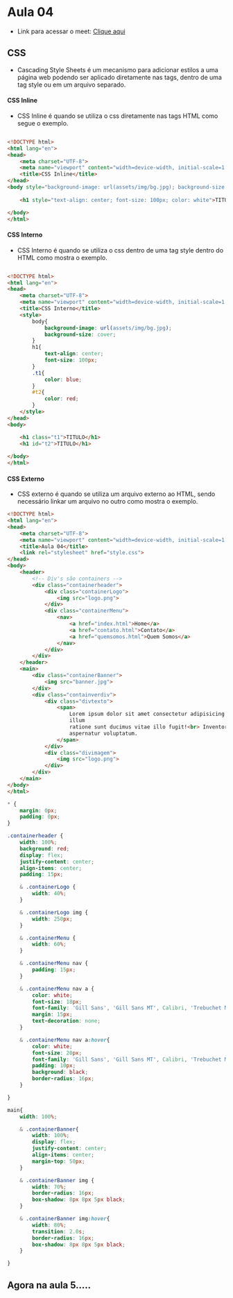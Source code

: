 # Aula 04

- Link para acessar o meet: <a href="https://meet.google.com/krg-rwng-xkx">Clique aqui</a>

## CSS

- Cascading Style Sheets é um mecanismo para adicionar estilos a uma página web podendo ser aplicado diretamente nas tags, dentro de uma tag style ou em um arquivo separado.

#### CSS Inline

- CSS Inline é quando se utiliza o css diretamente nas tags HTML como segue o exemplo.

```html

<!DOCTYPE html>
<html lang="en">
<head>
    <meta charset="UTF-8">
    <meta name="viewport" content="width=device-width, initial-scale=1.0">
    <title>CSS Inline</title>
</head>
<body style="background-image: url(assets/img/bg.jpg); background-size: cover">
    
    <h1 style="text-align: center; font-size: 100px; color: white">TITULO</h1>

</body>
</html> 

```

#### CSS Interno

- CSS Interno é quando se utiliza o css dentro de uma tag style dentro do HTML como mostra o exemplo.

```html

<!DOCTYPE html>
<html lang="en">
<head>
    <meta charset="UTF-8">
    <meta name="viewport" content="width=device-width, initial-scale=1.0">
    <title>CSS Interno</title>
    <style>
        body{
            background-image: url(assets/img/bg.jpg);
            background-size: cover;
        }
        h1{
            text-align: center;
            font-size: 100px;
        }
        .t1{
            color: blue;   
        }
        #t2{
            color: red;
        }
    </style>
</head>
<body>

    <h1 class="t1">TITULO</h1>
    <h1 id="t2">TITULO</h1>
    
</body>
</html>

```

#### CSS Externo

- CSS externo é quando se utiliza um arquivo externo ao HTML, sendo necessário linkar um arquivo no outro como mostra o exemplo.

```html
<!DOCTYPE html>
<html lang="en">
<head>
    <meta charset="UTF-8">
    <meta name="viewport" content="width=device-width, initial-scale=1.0">
    <title>Aula 04</title>
    <link rel="stylesheet" href="style.css">
</head>
<body>
    <header>
        <!-- Div's são containers -->
        <div class="containerheader">
            <div class="containerLogo">
                <img src="logo.png">
            </div>
            <div class="containerMenu">
                <nav>
                    <a href="index.html">Home</a>
                    <a href="contato.html">Contato</a>
                    <a href="quemsomos.html">Quem Somos</a>
                </nav>
            </div>
        </div>
    </header>
    <main>
        <div class="containerBanner">
            <img src="banner.jpg">
        </div>
        <div class="containverdiv">
            <div class="divtexto">
                <span>
                    Lorem ipsum dolor sit amet consectetur adipisicing elit. <br> Rerum quibusdam soluta voluptas autem
                    illum
                    ratione sunt ducimus vitae illo fugit!<br> Inventore sed distinctio et veritatis pariatur quos ad
                    aspernatur voluptatum.
                </span>
            </div>
            <div class="divimagem">
                <img src="logo.png">
            </div>
        </div>
    </main>
</body>
</html>

```

```css
* {
    margin: 0px;
    padding: 0px;
}

.containerheader {
    width: 100%;
    background: red;
    display: flex;
    justify-content: center;
    align-items: center;
    padding: 15px;

    & .containerLogo {
        width: 40%;
    }

    & .containerLogo img {
        width: 250px;
    }

    & .containerMenu {
        width: 60%;  
    }

    & .containerMenu nav {
        padding: 15px;
    }

    & .containerMenu nav a {
        color: white;
        font-size: 18px;
        font-family: 'Gill Sans', 'Gill Sans MT', Calibri, 'Trebuchet MS', sans-serif;
        margin: 15px;
        text-decoration: none;
    }

    & .containerMenu nav a:hover{
        color: white;
        font-size: 20px;
        font-family: 'Gill Sans', 'Gill Sans MT', Calibri, 'Trebuchet MS', sans-serif;
        padding: 10px;
        background: black;
        border-radius: 16px;
    }

}

main{
    width: 100%;

    & .containerBanner{
        width: 100%;
        display: flex;
        justify-content: center;
        align-items: center;
        margin-top: 50px;
    }

    & .containerBanner img {
        width: 70%;
        border-radius: 16px;
        box-shadow: 8px 8px 5px black;
    }

    & .containerBanner img:hover{
        width: 80%;
        transition: 2.0s;
        border-radius: 16px;
        box-shadow: 8px 8px 5px black;
    }

}

```

## Agora na aula 5.....
